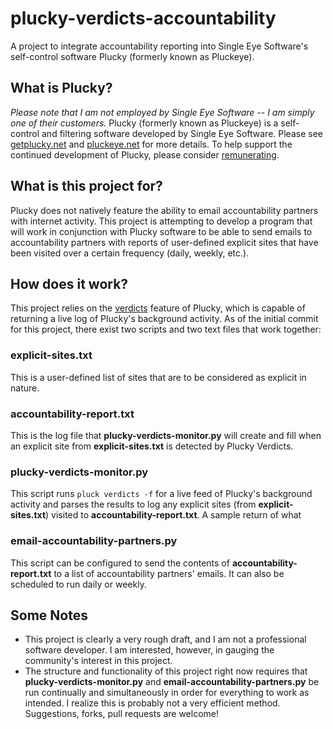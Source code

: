 # plucky-verdicts-accountability
A project to integrate accountability reporting into Single Eye Software's self-control software Plucky (formerly known as Pluckeye).

## What is Plucky?
*Please note that I am not employed by Single Eye Software -- I am simply one of their customers.*
Plucky (formerly known as Pluckeye) is a self-control and filtering software developed by Single Eye Software. Please see [getplucky.net](getplucky.net) and [pluckeye.net](pluckeye.net) for more details. To help support the continued development of Plucky, please consider [remunerating](https://s.pluckeye.net/remunerate). 

## What is this project for?
Plucky does not natively feature the ability to email accountability partners with internet activity. This project is attempting to develop a program that will work in conjunction with Plucky software to be able to send emails to accountability partners with reports of user-defined explicit sites that have been visited over a certain frequency (daily, weekly, etc.). 

## How does it work?
This project relies on the [verdicts](https://docs.pluckeye.net/verdicts) feature of Plucky, which is capable of returning a live log of Plucky's background activity. As of the initial commit for this project, there exist two scripts and two text files that work together:
### explicit-sites.txt
This is a user-defined list of sites that are to be considered as explicit in nature.
### accountability-report.txt
This is the log file that **plucky-verdicts-monitor.py** will create and fill when an explicit site from **explicit-sites.txt** is detected by Plucky Verdicts.
### plucky-verdicts-monitor.py
This script runs `pluck verdicts -f` for a live feed of Plucky's background activity and parses the results to log any explicit sites (from **explicit-sites.txt**) visited to **accountability-report.txt**. A sample return of what 
### email-accountability-partners.py
This script can be configured to send the contents of **accountability-report.txt** to a list of accountability partners' emails. It can also be scheduled to run daily or weekly.

## Some Notes
- This project is clearly a very rough draft, and I am not a professional software developer. I am interested, however, in gauging the community's interest in this project.
- The structure and functionality of this project right now requires that **plucky-verdicts-monitor.py** and **email-accountability-partners.py** be run continually and simultaneously in order for everything to work as intended. I realize this is probably not a very efficient method. Suggestions, forks, pull requests are welcome!
